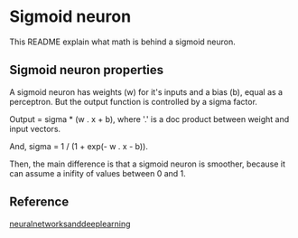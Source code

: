 # Sigmoid neuron

This README explain what math is behind a sigmoid neuron.

## Sigmoid neuron properties

A sigmoid neuron has weights (w) for it's inputs and a bias (b), equal as a 
perceptron. But the output function is controlled by a sigma factor.

Output = sigma * (w . x + b), where '.' is a doc product between weight and input
vectors.

And, sigma = 1 / (1 + exp(- w . x - b)).

Then, the main difference is that a sigmoid neuron is smoother, because it can
assume a inifity of values between 0 and 1. 

## Reference

[neuralnetworksanddeeplearning](http://neuralnetworksanddeeplearning.com/chap1.html)


